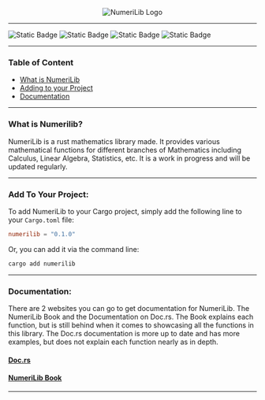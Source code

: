 <!--suppress ALL -->
<p align="center">
    <picture>
      <source media="(prefers-color-scheme: dark)" srcset="./assets/logo/numerilib_logo_100px_dark_mode.png">
      <source media="(prefers-color-scheme: light)" srcset="./assets/logo/numerilib_logo_100px_light_mode.png">
      <img alt="NumeriLib Logo" src="https://user-images.githubusercontent.com/25423296/163456779-a8556205-d0a5-45e2-ac17-42d089e3c3f8.png">
    </picture>
</p>

***
![Static Badge](https://img.shields.io/badge/mdbook-282d3f?style=for-the-badge&logo=mdbook&logoColor=white&link=vlambda.github.io)
![Static Badge](https://img.shields.io/badge/v0.1.0-282d3f?style=for-the-badge&logo=rust&logoColor=white&label=crates.io&labelColor=%23161923&link=crates.io%2Fcrates%2Fnumerilib)
![Static Badge](https://img.shields.io/badge/BSD_3--Clause-282d3f?style=for-the-badge&logo=bsd&logoColor=white&label=License&labelColor=%23161923&link=github.com%2FVLambda%2FNumeriLib%2Fblob%2Fmain%2FLICENSE)
![Static Badge](https://img.shields.io/badge/docs.rs-282d3f?style=for-the-badge&logo=rust&logoColor=white&link=docs.rs%2Fnumerilib)
***


### Table of Content
* [What is NumeriLib](#what-is-numerilib)
* [Adding to your Project](#add-to-your-project)
* [Documentation](#documentation)

***

### What is Numerilib?
NumeriLib is a rust mathematics library made. It provides various mathematical functions for different branches of Mathematics including Calculus, Linear Algebra, Statistics, etc. It is a work in progress and will be updated regularly.

***

### Add To Your Project:

To add NumeriLib to your Cargo project, simply add the following line to your `Cargo.toml` file:

```toml
numerilib = "0.1.0"
```

Or, you can add it via the command line:

```bash
cargo add numerilib
```
***

### Documentation:

There are 2 websites you can go to get documentation for NumeriLib. The NumeriLib Book and the Documentation on Doc.rs. The Book explains each function, but is still behind when it comes to showcasing all the functions in this library. The Doc.rs documentation is more up to date and has more examples, but does not explain each function nearly as in depth.

#### <a href="https://docs.rs/numerilib/" target="_blank">Doc.rs</a>

#### <a href="https://vlambda.github.io/" target="_blank">NumeriLib Book</a>
***
